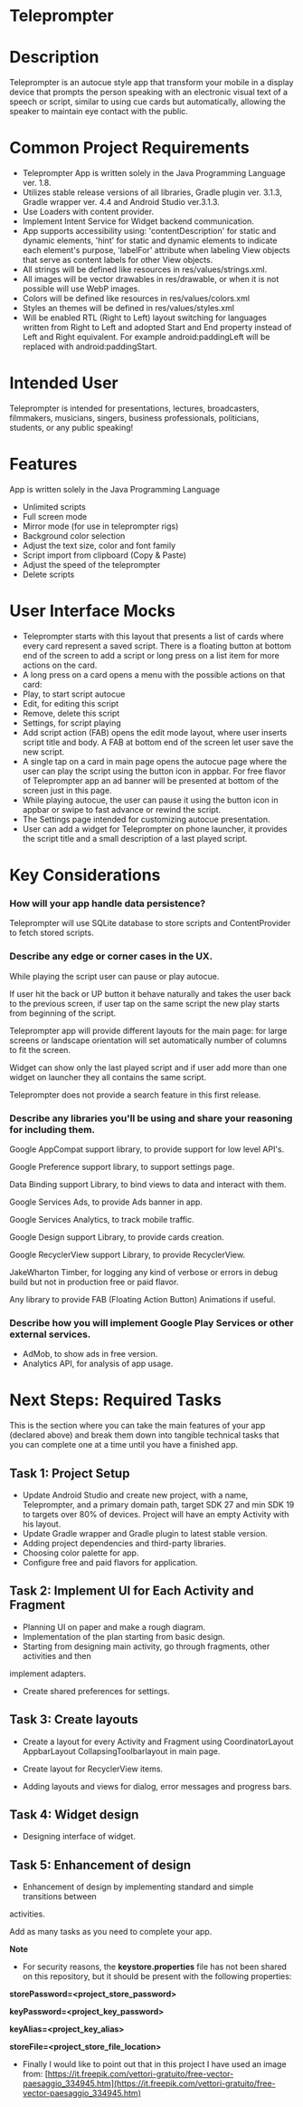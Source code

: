 # Teleprompter

# Description

Teleprompter is an autocue style app that transform your mobile in a display device that prompts the person speaking with an electronic visual text of a speech or script, similar to using cue cards but automatically, allowing the speaker to maintain eye contact with the public.

# Common Project Requirements

- Teleprompter App is written solely in the Java Programming Language ver. 1.8.
- Utilizes stable release versions of all libraries, Gradle plugin ver. 3.1.3, Gradle wrapper ver. 4.4 and Android Studio ver.3.1.3.
- Use Loaders with content provider.
- Implement Intent Service for Widget backend communication.
- App supports accessibility using: &#39;contentDescription&#39; for static and dynamic elements, &#39;hint&#39; for static and dynamic elements to indicate each element&#39;s purpose, &#39;labelFor&#39; attribute when labeling View objects that serve as content labels for other View objects.
- All strings will be defined like resources in res/values/strings.xml.
- All images will be vector drawables in res/drawable, or when it is not possible will use WebP images.
- Colors will be defined like resources in res/values/colors.xml
- Styles an themes will be defined in res/values/styles.xml
- Will be enabled RTL (Right to Left) layout switching for languages written from Right to Left and adopted Start and End property instead of Left and Right equivalent. For example android:paddingLeft will be replaced with android:paddingStart.

# Intended User

Teleprompter is intended for presentations, lectures, broadcasters, filmmakers, musicians, singers, business professionals, politicians, students, or any public speaking!

# Features

App is written solely in the Java Programming Language

- Unlimited scripts
- Full screen mode
- Mirror mode (for use in teleprompter rigs)
- Background color selection
- Adjust the text size, color and font family
- Script import from clipboard (Copy &amp; Paste)
- Adjust the speed of the teleprompter
- Delete scripts

# User Interface Mocks
- Teleprompter starts with this layout that presents a list of cards where every card represent a saved script. There is a floating button at bottom end of the screen to add a script or long press on a list item for more actions on the card.
- A long press on a card opens a menu with the possible actions on that card:
- Play, to start script autocue
- Edit, for editing this script
- Remove, delete this script
- Settings, for script playing
- Add script action (FAB) opens the edit mode layout, where user inserts script title and body. A FAB at bottom end of the screen let user save the new script.
- A single tap on a card in main page opens the autocue page where the user can play the script using the button icon in appbar. For free flavor of Teleprompter app an ad banner will be presented at bottom of the screen just in this page.
- While playing autocue, the user can pause it using the button icon in appbar or swipe to fast advance or rewind the script.
- The Settings page intended for customizing autocue presentation.
- User can add a widget for Teleprompter on phone launcher, it provides the script title and a small description of a last played script.

# Key Considerations

### How will your app handle data persistence?

Teleprompter will use SQLite database to store scripts and ContentProvider to fetch stored scripts.

### Describe any edge or corner cases in the UX.

While playing the script user can pause or play autocue.

If user hit the back or UP button it behave naturally and takes the user back to the previous screen, if user tap on the same script the new play starts from beginning of the script.

Teleprompter app will provide different layouts for the main page: for large screens or landscape orientation will set automatically number of columns to fit the screen.

Widget can show only the last played script and if user add more than one widget on launcher they all contains the same script.

Teleprompter does not provide a search feature in this first release.

### Describe any libraries you&#39;ll be using and share your reasoning for including them.

Google AppCompat support library, to provide support for low level API&#39;s.

Google Preference support library, to support settings page.

Data Binding support Library, to bind views to data and interact with them.

Google Services Ads, to provide Ads banner in app.

Google Services Analytics, to track mobile traffic.

Google Design support Library, to provide cards creation.

Google RecyclerView support Library, to provide RecyclerView.

JakeWharton Timber, for logging any kind of verbose or errors in debug build but not in production free or paid flavor.

Any library to provide FAB (Floating Action Button) Animations if useful.

### Describe how you will implement Google Play Services or other external services.

- AdMob, to show ads in free version.
- Analytics API, for analysis of app usage.

# Next Steps: Required Tasks

This is the section where you can take the main features of your app (declared above) and break them down into tangible technical tasks that you can complete one at a time until you have a finished app.

## Task 1: Project Setup

- Update Android Studio and create new project, with a name, Teleprompter, and a primary domain path, target SDK 27 and min SDK 19 to targets over 80% of devices. Project will have an empty Activity with his layout.
- Update Gradle wrapper and Gradle plugin to latest stable version.
- Adding project dependencies and third-party libraries.
- Choosing color palette for app.
- Configure free and paid flavors for application.

## Task 2: Implement UI for Each Activity and Fragment

- Planning UI on paper and make a rough diagram.
- Implementation of the plan starting from basic design.
- Starting from designing main activity, go through fragments, other activities and then

implement adapters.

- Create shared preferences for settings.

## Task 3: Create layouts

- Create a layout for every Activity and Fragment using CoordinatorLayout AppbarLayout CollapsingToolbarlayout in main page.

- Create layout for RecyclerView items.
- Adding layouts and views for dialog, error messages and progress bars.

## Task 4: Widget design

- Designing interface of widget.

## Task 5: Enhancement of design

- Enhancement of design by implementing standard and simple transitions between

activities.

Add as many tasks as you need to complete your app.

**Note**
- For security reasons, the **keystore.properties** file has not been shared on this repository, but it should be present with the following properties:

**storePassword=<project_store_password>**

**keyPassword=<project_key_password>**

**keyAlias=<project_key_alias>**

**storeFile=<project_store_file_location>** 


- Finally I would like to point out that in this project I have used an image from:
[https://it.freepik.com/vettori-gratuito/free-vector-paesaggio_334945.htm](https://it.freepik.com/vettori-gratuito/free-vector-paesaggio_334945.htm) 

